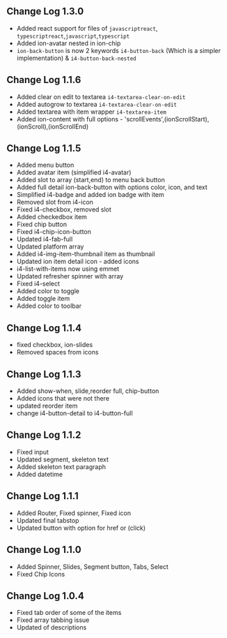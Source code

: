 ## Change Log 1.3.0
- Added react support for files of `javascriptreact`, `typescriptreact`,`javascript`,`typescript`
- Added ion-avatar nested in ion-chip
- `ion-back-button` is now 2 keywords `i4-button-back` (Which is a simpler implementation) & `i4-button-back-nested`

## Change Log 1.1.6
- Added clear on edit to textarea `i4-textarea-clear-on-edit`
- Added autogrow to textarea `i4-textarea-clear-on-edit`
- Added textarea with item wrapper `i4-textarea-item`
- Added ion-content with full options - 'scrollEvents',(ionScrollStart),(ionScroll),(ionScrollEnd)

## Change Log 1.1.5
- Added menu button
- Added avatar item (simplified i4-avatar)
- Added slot to array (start,end) to menu back button
- Added full detail ion-back-button with options color, icon, and text
- Simplified i4-badge and added ion badge with item
- Removed slot from i4-icon
- Fixed i4-checkbox, removed slot
- Added checkedbox item
- Fixed chip button
- Fixed i4-chip-icon-button
- Updated i4-fab-full
- Updated platform array
- Added i4-img-item-thumbnail item as thumbnail
- Updated ion item detail icon - added icons
-  i4-list-with-items now using emmet
- Updated refresher spinner with array
- Fixed i4-select
- Added color to toggle
- Added toggle item
- Added color to toolbar

## Change Log 1.1.4
- fixed checkbox, ion-slides
- Removed spaces from icons

## Change Log 1.1.3
- Added show-when, slide,reorder full, chip-button
- Added icons that were not there
- updated reorder item
- change i4-button-detail to i4-button-full

## Change Log 1.1.2

- Fixed input
- Updated segment, skeleton text
- Added skeleton text paragraph
- Added datetime

## Change Log 1.1.1

- Added Router, Fixed spinner, Fixed icon
- Updated final tabstop
- Updated button with option for href or (click)

## Change Log 1.1.0
- Added Spinner, Slides, Segment button, Tabs, Select
- Fixed Chip Icons

## Change Log 1.0.4
- Fixed tab order of some of the items
- Fixed array tabbing issue
- Updated of descriptions
